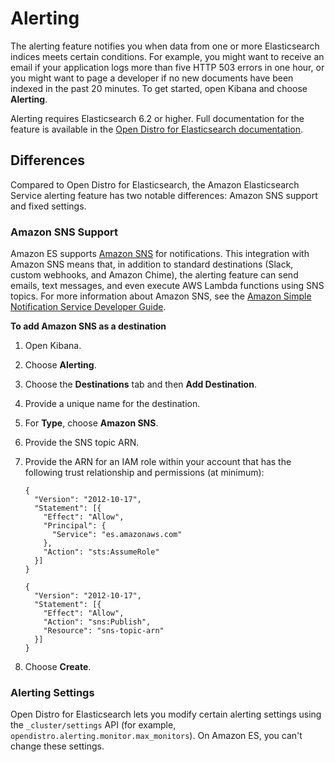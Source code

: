 # Alerting<a name="alerting"></a>

The alerting feature notifies you when data from one or more Elasticsearch indices meets certain conditions\. For example, you might want to receive an email if your application logs more than five HTTP 503 errors in one hour, or you might want to page a developer if no new documents have been indexed in the past 20 minutes\. To get started, open Kibana and choose **Alerting**\.

Alerting requires Elasticsearch 6\.2 or higher\. Full documentation for the feature is available in the [Open Distro for Elasticsearch documentation](https://opendistro.github.io/for-elasticsearch-docs/docs/alerting/)\.

## Differences<a name="alerting-diff"></a>

Compared to Open Distro for Elasticsearch, the Amazon Elasticsearch Service alerting feature has two notable differences: Amazon SNS support and fixed settings\.

### Amazon SNS Support<a name="alerting-diff-sns"></a>

Amazon ES supports [Amazon SNS](https://aws.amazon.com/sns/) for notifications\. This integration with Amazon SNS means that, in addition to standard destinations \(Slack, custom webhooks, and Amazon Chime\), the alerting feature can send emails, text messages, and even execute AWS Lambda functions using SNS topics\. For more information about Amazon SNS, see the [Amazon Simple Notification Service Developer Guide](https://docs.aws.amazon.com/sns/latest/dg/)\.

**To add Amazon SNS as a destination**

1. Open Kibana\.

1. Choose **Alerting**\.

1. Choose the **Destinations** tab and then **Add Destination**\.

1. Provide a unique name for the destination\.

1. For **Type**, choose **Amazon SNS**\.

1. Provide the SNS topic ARN\.

1. Provide the ARN for an IAM role within your account that has the following trust relationship and permissions \(at minimum\):

   ```
   {
     "Version": "2012-10-17",
     "Statement": [{
       "Effect": "Allow",
       "Principal": {
         "Service": "es.amazonaws.com"
       },
       "Action": "sts:AssumeRole"
     }]
   }
   ```

   ```
   {
     "Version": "2012-10-17",
     "Statement": [{
       "Effect": "Allow",
       "Action": "sns:Publish",
       "Resource": "sns-topic-arn"
     }]
   }
   ```

1. Choose **Create**\.

### Alerting Settings<a name="alerting-diff-settings"></a>

Open Distro for Elasticsearch lets you modify certain alerting settings using the `_cluster/settings` API \(for example, `opendistro.alerting.monitor.max_monitors`\)\. On Amazon ES, you can't change these settings\.